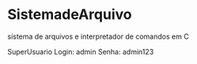 # SistemadeArquivo
sistema de arquivos e interpretador de comandos em C

SuperUsuario
Login: admin
Senha: admin123
